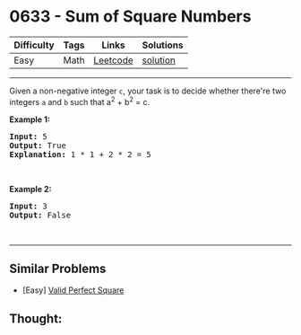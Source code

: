 # 0633 - Sum of Square Numbers

Difficulty  | Tags | Links | Solutions
----------- | ---- | ----- | -----
Easy | Math | [Leetcode](https://leetcode.com/problems/sum-of-square-numbers) | [solution](https://leetcode.com/problems/sum-of-square-numbers/solution/)


-----------

<p>Given a non-negative integer <code>c</code>, your task is to decide whether there&#39;re two integers <code>a</code> and <code>b</code> such that a<sup>2</sup> + b<sup>2</sup> = c.</p>

<p><b>Example 1:</b></p>

<pre>
<b>Input:</b> 5
<b>Output:</b> True
<b>Explanation:</b> 1 * 1 + 2 * 2 = 5
</pre>

<p>&nbsp;</p>

<p><b>Example 2:</b></p>

<pre>
<b>Input:</b> 3
<b>Output:</b> False
</pre>

<p>&nbsp;</p>


-----------


## Similar Problems

- [Easy] [Valid Perfect Square](valid-perfect-square)




## Thought:
